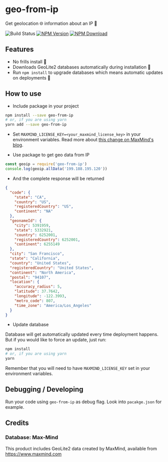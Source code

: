 # geo-from-ip

Get geolocation 🌐 information about an IP 📲

![Build Status](https://github.com/VikramTiwari/geo-from-ip/workflows/Build%20Status/badge.svg) [![NPM Version](https://img.shields.io/npm/v/geo-from-ip.svg)](https://www.npmjs.com/package/geo-from-ip) [![NPM Download](https://img.shields.io/npm/dm/geo-from-ip.svg)](https://www.npmjs.com/package/geo-from-ip)

## Features

- No frills install 🚀
- Downloads GeoLite2 databases automatically during installation 🔋
- Run `npm install` to upgrade databases which means automatic updates on deployments 💎

## How to use

- Include package in your project

```sh
npm install --save geo-from-ip
# or, if you are using yarn
yarn add --save geo-from-ip
```

- Set `MAXMIND_LICENSE_KEY=<your_maxmind_license_key>` in your environment variables. Read more about [this change on MaxMind's blog](https://blog.maxmind.com/2019/12/18/significant-changes-to-accessing-and-using-geolite2-databases/).

- Use package to get geo data from IP

```javascript
const geoip = require('geo-from-ip')
console.log(geoip.allData('199.188.195.120'))
```

- And the complete response will be returned

```json
{
  "code": {
    "state": "CA",
    "country": "US",
    "registeredCountry": "US",
    "continent": "NA"
  },
  "geonameId": {
    "city": 5391959,
    "state": 5332921,
    "country": 6252001,
    "registeredCountry": 6252001,
    "continent": 6255149
  },
  "city": "San Francisco",
  "state": "California",
  "country": "United States",
  "registeredCountry": "United States",
  "continent": "North America",
  "postal": "94107",
  "location": {
    "accuracy_radius": 5,
    "latitude": 37.7642,
    "longitude": -122.3993,
    "metro_code": 807,
    "time_zone": "America/Los_Angeles"
  }
}
```

- Update database

Database will get automatically updated every time deployment happens. But if you would like to force an update, just run:

```sh
npm install
# or, if you are using yarn
yarn
```

Remember that you will need to have `MAXMIND_LICENSE_KEY` set in your environment variables.

## Debugging / Developing

Run your code using `geo-from-ip` as debug flag. Look into `pacakge.json` for example.

## Credits

### Database: Max-Mind

This product includes GeoLite2 data created by MaxMind, available from <https://www.maxmind.com>
